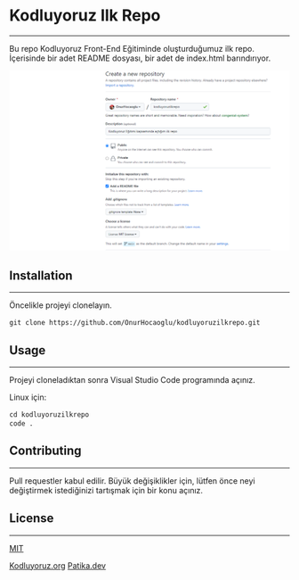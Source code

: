 # Kodluyoruz Ilk Repo

-----------------------------------------------------------------------------------------------
Bu repo Kodluyoruz Front-End Eğitiminde oluşturduğumuz ilk repo. İçerisinde bir adet README dosyası, bir adet de index.html barındırıyor.

![İLK Repo](/ilkrepo.png)
## Installation
------------------------------------------
Öncelikle projeyi clonelayın.
```
git clone https://github.com/OnurHocaoglu/kodluyoruzilkrepo.git
```
## Usage
----------------------------------------------------
Projeyi cloneladıktan sonra Visual Studio Code programında açınız.

Linux için:
```
cd kodluyoruzilkrepo
code .
```
## Contributing
----------------------------------------------------
Pull requestler kabul edilir. Büyük değişiklikler için, lütfen önce neyi değiştirmek istediğinizi tartışmak için bir konu açınız.

## License
---------------------------------------------------------
[MIT](https://choosealicense.com/licenses/mit/)

[Kodluyoruz.org](http://www.kodluyoruz.org)
[Patika.dev](http://www.patika.dev)